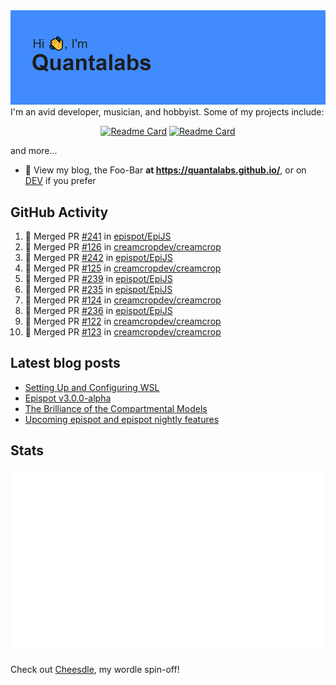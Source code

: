 <img src="header.png">
I'm an avid developer, musician, and hobbyist. Some of my projects include:
<p align='center'><a href="https://github.com/Quantalabs/EpiJS"><img src="https://github-readme-stats.vercel.app/api/pin/?username=epispot&amp;repo=EpiJS" alt="Readme Card"></a>
<a href="https://github.com/Quantalabs/NCOVDashboard"><img src="https://github-readme-stats.vercel.app/api/pin/?username=Quantalabs&amp;repo=NCOVDashboard" alt="Readme Card"></a></p>


and more...

- 📜 View my blog, the Foo-Bar **at https://quantalabs.github.io/**, or on [DEV](https://dev.to/Quantalabs) if you prefer

## GitHub Activity
<!--START_SECTION:activity-->
1. 🎉 Merged PR [#241](https://github.com/epispot/EpiJS/pull/241) in [epispot/EpiJS](https://github.com/epispot/EpiJS)
2. 🎉 Merged PR [#126](https://github.com/creamcropdev/creamcrop/pull/126) in [creamcropdev/creamcrop](https://github.com/creamcropdev/creamcrop)
3. 🎉 Merged PR [#242](https://github.com/epispot/EpiJS/pull/242) in [epispot/EpiJS](https://github.com/epispot/EpiJS)
4. 🎉 Merged PR [#125](https://github.com/creamcropdev/creamcrop/pull/125) in [creamcropdev/creamcrop](https://github.com/creamcropdev/creamcrop)
5. 🎉 Merged PR [#239](https://github.com/epispot/EpiJS/pull/239) in [epispot/EpiJS](https://github.com/epispot/EpiJS)
6. 🎉 Merged PR [#235](https://github.com/epispot/EpiJS/pull/235) in [epispot/EpiJS](https://github.com/epispot/EpiJS)
7. 🎉 Merged PR [#124](https://github.com/creamcropdev/creamcrop/pull/124) in [creamcropdev/creamcrop](https://github.com/creamcropdev/creamcrop)
8. 🎉 Merged PR [#236](https://github.com/epispot/EpiJS/pull/236) in [epispot/EpiJS](https://github.com/epispot/EpiJS)
9. 🎉 Merged PR [#122](https://github.com/creamcropdev/creamcrop/pull/122) in [creamcropdev/creamcrop](https://github.com/creamcropdev/creamcrop)
10. 🎉 Merged PR [#123](https://github.com/creamcropdev/creamcrop/pull/123) in [creamcropdev/creamcrop](https://github.com/creamcropdev/creamcrop)
<!--END_SECTION:activity-->

## Latest blog posts
<!-- BLOG-POST-LIST:START -->
- [Setting Up and Configuring WSL](https://dev.to/quantalabs/setting-up-and-configuring-wsl-392c)
- [Epispot v3.0.0-alpha](https://dev.to/epispot/epispot-v3-0-0-alpha-5heh)
- [The Brilliance of the Compartmental Models](https://dev.to/quantalabs/the-brilliance-of-the-compartmental-models-1j99)
- [Upcoming epispot and epispot nightly features](https://dev.to/epispot/upcoming-epispot-and-epispot-nightly-features-52ep)
<!-- BLOG-POST-LIST:END -->


## Stats
<p align="center"><img src="https://github.com/Quantalabs/github-stats/raw/master/generated/languages.svg" alt="Language Stats"><br>

Check out [Cheesdle](https://cheesdle.vercel.app), my wordle spin-off!
